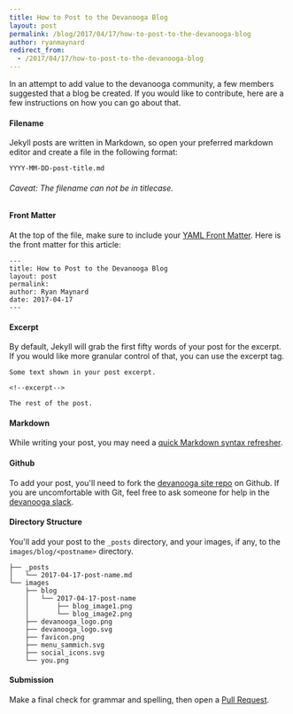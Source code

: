```yaml
---
title: How to Post to the Devanooga Blog
layout: post
permalink: /blog/2017/04/17/how-to-post-to-the-devanooga-blog
author: ryanmaynard
redirect_from:
  - /2017/04/17/how-to-post-to-the-devanooga-blog
---
```


In an attempt to add value to the devanooga community, a few members suggested that a blog be created. If you would like to contribute, here are a few instructions on how you can go about that. 

<!--excerpt-->

#### Filename
Jekyll posts are written in Markdown, so open your preferred markdown editor and create a file in the following format:

`YYYY-MM-DD-post-title.md`

###### Caveat: The filename can not be in titlecase. 


#### Front Matter
At the top of the file, make sure to include your [YAML Front Matter][frontmatter]. Here is the front matter for this article:

```
---
title: How to Post to the Devanooga Blog
layout: post
permalink:
author: Ryan Maynard
date: 2017-04-17
---
```

#### Excerpt

By default, Jekyll will grab the first fifty words of your post for the excerpt. If you would like more granular control of that, you can use the excerpt tag.

 ``` 
 Some text shown in your post excerpt. 
 
 <!--excerpt-->
 
 The rest of the post.
 ```
 
#### Markdown
 
While writing your post, you may need a [quick Markdown syntax refresher][markdownrefresher].  
 
#### Github

To add your post, you'll need to fork the [devanooga site repo][devanoogarepo] on Github. If you are uncomfortable with Git, feel free to ask someone for help in the [devanooga slack][devanoogaslack].  

#### Directory Structure

You'll add your post to the `_posts` directory, and your images, if any, to the `images/blog/<postname>` directory.

```
├── _posts
│   └── 2017-04-17-post-name.md
└── images
    ├── blog
    │   └── 2017-04-17-post-name
    │       ├── blog_image1.png
    │       └── blog_image2.png
    ├── devanooga_logo.png
    ├── devanooga_logo.svg
    ├── favicon.png
    ├── menu_sammich.svg
    ├── social_icons.svg
    └── you.png

```

#### Submission

Make a final check for grammar and spelling, then open a [Pull Request][pull]. 

[frontmatter]: https://jekyllrb.com/docs/frontmatter/
[markdownrefresher]: https://github.com/adam-p/markdown-here/wiki/Markdown-Cheatsheet
[devanoogarepo]: https://github.com/devanooga/devanooga.com
[devanoogaslack]: https://www.devanooga.com/slack/
[pull]: https://github.com/devanooga/devanooga.com/pulls
